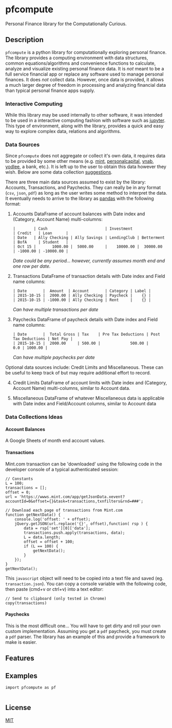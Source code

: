 # pfcompute
Personal Finance library for the Computationally Curious.

## Description
`pfcompute` is a python library for computationally exploring personal finance.  The library provides a computing environment with data structures, common equations/algorithms and convenience functions to calculate, analyze and visualize existing personal finance data. It is *not* meant to be a full service financial app or replace any software used to manage personal finances.  It does *not* collect data. However, once data is provided, it allows a much larger degree of freedom in processing and analyzing financial data than typical personal finance apps supply.

### Interactive Computing
While this library may be used internally to other software, it was intended to be used in a interactive computing fashion with software such as [jupyter](https://jupyter.org).  This type of environment, along with the library, provides a quick and easy way to explore complex data, relations and algorithms.

### Data Sources
Since `pfcompute` does not aggregate or collect it's own data, it requires data to be provided by some other means (e.g. [mint](https://mint.com), [personalcapital](https://personalcapital.com), [ynab](https://youneedabudget.com), [yodlee](https://yodlee.com), a bank, etc.).  It is left up to the user to obtain this data however they wish.  Below are some data collection [suggestions](#data-suggestions).

There are three main data sources assumed to exist by the library: Accounts, Transactions, and Paychecks.  They can really
be in any format (`csv`, `json`, `pdf`) as long as the user writes some method to interpret the data.  It eventually needs to arrive to the library as [pandas](http://pandas.pydata.org) with the following format:

1. Accounts
    DataFrame of account balances with Date index and (Category, Account Name) multi-columns:

    ```
    |        | Cash                         | Investment               | Credit   | Loan      |
    | Date   | Ally Checking | Ally Savings | LendingClub | Betterment | BofA     | Student   |
    | Oct 15 |       1000.00 |  5000.00     |    10000.00 |  30000.00  | -1000.00 | -10000.00 |
    ```

    *Date could be any period... however, currently assumes month end and one row per date.*

2. Transactions
    DataFrame of transaction details with Date index and Field name columns:

    ```
    | Date       |  Amount  | Account       | Category | Label |
    | 2015-10-15 |  2000.00 | Ally Checking | Paycheck |    {} |
    | 2015-10-15 | -1000.00 | Ally Checking | Rent     |    {} |
    ```

    *Can have multiple transactions per date*

3. Paychecks
    DataFrame of paycheck details with Date index and Field name columns:

    ```
    | Date       |  Total Gross | Tax    | Pre Tax Deductions | Post Tax Deductions | Net Pay |
    | 2015-10-15 |  2000.00     | 500.00 |             500.00 |                 0.0 | 1000.00 |
    ```

    *Can have multiple paychecks per date*

Optional data sources include: Credit Limits and Miscellaneous.  These can be useful to keep track of but may require
additional effort to record.

4. Credit Limits
    DataFrame of account limits with Date index and (Category, Account Name) multi-columns, similar to Account data.

5. Miscellaneous
    DataFrame of whatever Miscellaneous data is applicable with Date index and Field/Account columns, similar to Account data

<a name="data-suggestions"></a>
### Data Collections Ideas

#### Account Balances
A Google Sheets of month end account values.

#### Transactions
Mint.com transaction can be 'downloaded' using the following code in the developer console of a typical authenticated session:

```
// Constants
L = 100;
transactions = [];
offset = 0;
url = 'https://wwws.mint.com/app/getJsonData.xevent?accountId=0&offset={}&task=transactions,txnfilters&rnd=###';

// Download each page of transactions from Mint.com
function getNextData() {
    console.log('offset: ' + offset);
    jQuery.getJSON(url.replace('{}', offset),function( rsp ) {
        data = rsp['set'][0]['data'];
        transactions.push.apply(transactions, data);
        L = data.length;
        offset = offset + 100;
        if (L == 100) {
            getNextData();
        }
    });
}
getNextData();
```

This `javascript` object will need to be copied into a text file and saved (eg. `transaction.json`).
You can copy a console variable with the following code, then paste (cmd+v or ctrl+v) into a text editor:

```
// Send to clipboard (only tested in Chrome)
copy(transactions)
```

#### Paychecks
This is the most difficult one... You will have to get dirty and roll your own custom implementation. Assuming you get a `pdf` paycheck, you must create a  `pdf` parser.  The library has an example of this and provide a framework to make is easier.

## Features

## Examples

```
import pfcompute as pf


```

## License
[MIT](https://github.com/tmthydvnprt/pfcompute/blob/master/LICENSE)
